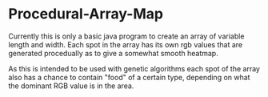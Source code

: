 # Procedural-Array-Map
Currently this is only a basic java program to create an array of variable length and width. Each spot in the array has its own rgb values that are generated procedually as to give a somewhat smooth heatmap.

As this is intended to be used with genetic algorithms each spot of the array also has a chance to contain "food" of a certain type, depending on what the dominant RGB value is in the area.
